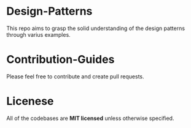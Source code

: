 # Design-Patterns
This repo aims to grasp the solid understanding of the design patterns through varius examples.

# Contribution-Guides
Please feel free to contribute and create pull requests.

# Licenese
All of the codebases are **MIT licensed** unless otherwise specified.
